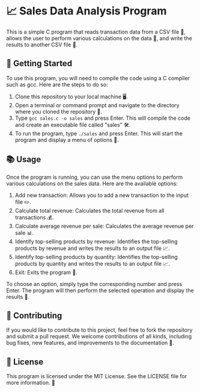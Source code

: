 # 📈 Sales Data Analysis Program

This is a simple C program that reads transaction data from a CSV file 📝, allows the user to perform various calculations on the data 🧮, and write the results to another CSV file 💾.

## 🚀 Getting Started

To use this program, you will need to compile the code using a C compiler such as gcc. Here are the steps to do so:

1. Clone this repository to your local machine 🖥️.
2. Open a terminal or command prompt and navigate to the directory where you cloned the repository 📂.
3. Type `gcc sales.c -o sales` and press Enter. This will compile the code and create an executable file called "sales" 🛠️.
4. To run the program, type `./sales` and press Enter. This will start the program and display a menu of options 🚀.

## 📚 Usage

Once the program is running, you can use the menu options to perform various calculations on the sales data. Here are the available options:

1. Add new transaction: Allows you to add a new transaction to the input file ✏️.
2. Calculate total revenue: Calculates the total revenue from all transactions 💰.
3. Calculate average revenue per sale: Calculates the average revenue per sale 📊.
4. Identify top-selling products by revenue: Identifies the top-selling products by revenue and writes the results to an output file 📈.
5. Identify top-selling products by quantity: Identifies the top-selling products by quantity and writes the results to an output file 📈.
0. Exit: Exits the program 🚪.

To choose an option, simply type the corresponding number and press Enter. The program will then perform the selected operation and display the results 🎉.

## 🤝 Contributing

If you would like to contribute to this project, feel free to fork the repository and submit a pull request. We welcome contributions of all kinds, including bug fixes, new features, and improvements to the documentation 🙌.

## 📜 License

This program is licensed under the MIT License. See the LICENSE file for more information. 📄
